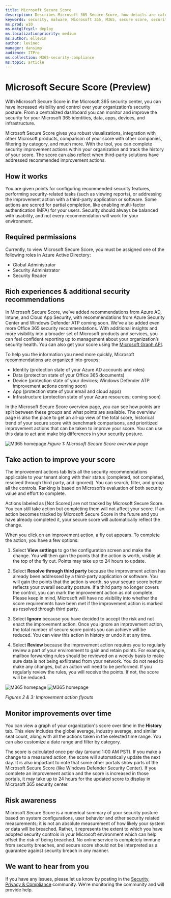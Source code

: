 ```yaml
---
title: Microsoft Secure Score
description: Describes Microsoft 365 Secure Score, how details are calculated, and what security admins can expect using it.
keywords: security, malware, Microsoft 365, M365, secure score, security center, improvement actions
ms.prod: w10
ms.mktglfcycl: deploy
ms.localizationpriority: medium
ms.author: ellevin
author: levinec
manager: dansimp
audience: ITPro
ms.collection: M365-security-compliance  
ms.topic: article
---
```


# Microsoft Secure Score (Preview)

With Microsoft Secure Score in the Microsoft 365 security center, you can have increased visibility and control over your organization’s security posture. From a centralized dashboard you can monitor and improve the security for your Microsoft 365 identities, data, apps, devices, and infrastructure.

Microsoft Secure Score gives you robust visualizations, integration with other Microsoft products, comparison of your score with other companies, filtering by category, and much more. With the tool, you can complete security improvement actions within your organization and track the history of your score. The score can also reflect when third-party solutions have addressed recommended improvement actions.  

## How it works

You are given points for configuring recommended security features, performing security-related tasks (such as viewing reports), or addressing the improvement action with a third-party application or software. Some actions are scored for partial completion, like enabling multi-factor authentication (MFA) for your users. Security should always be balanced with usability, and not every recommendation will work for your environment.

## Required permissions

Currently, to view Microsoft Secure Score, you must be assigned one of the following roles in Azure Active Directory:

* Global Administrator
* Security Administrator
* Security Reader

## Rich experiences & additional security recommendations

In Microsoft Secure Score, we’ve added recommendations from Azure AD, Intune, and Cloud App Security, with recommendations from Azure Security Center and Windows Defender ATP coming soon. We've also added even more Office 365 security recommendations. With additional insights and more visibility into a broader set of Microsoft products and services, you can feel confident reporting up to management about your organization’s security health. You can also get your score using the [Microsoft Graph API](https://docs.microsoft.com/graph/api/resources/securescores?view=graph-rest-beta).

To help you the information you need more quickly, Microsoft recommendations are organized into groups:

* Identity (protection state of your Azure AD accounts and roles)
* Data (protection state of your Office 365 documents)
* Device (protection state of your devices; Windows Defender ATP improvement actions coming soon)
* App (protection state of your email and cloud apps)
* Infrastructure (protection state of your Azure resources; coming soon)

In the Microsoft Secure Score overview page, you can see how points are split between these groups and what points are available. The overview page is also the place to get an all-up view of the total score, historical trend of your secure score with benchmark comparisons, and prioritized improvement actions that can be taken to improve your score. You can use this data to act and make big differences in your security posture.  

![M365 homepage](./media/secure-score/homepage-original.png)
*Figure 1: Microsoft Secure Score overview page*

## Take action to improve your score

The improvement actions tab lists all the security recommendations applicable to your tenant along with their status (completed, not completed, resolved through third party, and ignored). You can search, filter, and group all the controls.  Ranking is based on Microsoft’s evaluation of both security value and effort to complete.

Actions labeled as [Not Scored] are not tracked by Microsoft Secure Score. You can still take action but completing them will not affect your score. If an action becomes tracked by Microsoft Secure Score in the future and you have already completed it, your secure score will automatically reflect the change.

When you click on an improvement action, a fly out appears. To complete the action, you have a few options:

1. Select **View settings** to go the configuration screen and make the change. You will then gain the points that the action is worth, visible at the top of the fly out. Points may take up to 24 hours to update.

2. Select **Resolve through third party** because the improvement action has already been addressed by a third-party application or software. You will gain the points that the action is worth, so your secure score better reflects your overall security posture. If a third party no longer covers the control, you can mark the improvement action as not complete. Please keep in mind, Microsoft will have no visibility into whether the score requirements have been met if the improvement action is marked as resolved through third party.

3. Select **Ignore** because you have decided to accept the risk and not enact the improvement action. Once you ignore an improvement action, the total number of secure score points you can achieve will be reduced. You can view this action in history or undo it at any time.

4. Select **Review** because the improvement action requires you to regularly review a part of your environment to gain and retain points. For example, mailbox forwarding rules should be reviewed on a weekly basis to make sure data is not being exfiltrated from your network. You do not need to make any changes, but an action will need to be performed. If you regularly review the rules, you will receive the points. If not, the score will be reduced.

![M365 homepage](./media/secure-score/secure-score1x450.png) ![M365 homepage](./media/secure-score/secure-score2x450.png)

*Figures 2 & 3: Improvement action flyouts*

## Monitor improvements over time

You can view a graph of your organization's score over time in the **History** tab. This view includes the global average, industry average, and similar seat count, along with all the actions taken in the selected time range. You can also customize a date range and filter by category.

The score is calculated once per day (around 1:00 AM PST). If you make a change to a measured action, the score will automatically update the next day. It is also important to note that some other portals show parts of the Microsoft Secure Score (like Windows Defender Security Center). If you complete an improvement action and the score is increased in those portals, it may take up to 24 hours for the updated score to display in Microsoft 365 security center.  

## Risk awareness

Microsoft Secure Score is a numerical summary of your security posture based on system configurations, user behavior and other security related measurements; it is not an absolute measurement of how likely your system or data will be breached. Rather, it represents the extent to which you have adopted security controls in your Microsoft environment which can help offset the risk of being breached. No online service is completely immune from security breaches, and secure score should not be interpreted as a guarantee against security breach in any manner.

## We want to hear from you

If you have any issues, please let us know by posting in the [Security, Privacy & Compliance](https://techcommunity.microsoft.com/t5/Security-Privacy-Compliance/bd-p/security_privacy) community. We're monitoring the community and will provide help.